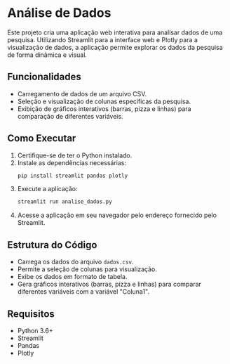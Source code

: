 # Análise de Dados

Este projeto cria uma aplicação web interativa para analisar dados de uma pesquisa. Utilizando Streamlit para a interface web e Plotly para a visualização de dados, a aplicação permite explorar os dados da pesquisa de forma dinâmica e visual.

## Funcionalidades

- Carregamento de dados de um arquivo CSV.
- Seleção e visualização de colunas específicas da pesquisa.
- Exibição de gráficos interativos (barras, pizza e linhas) para comparação de diferentes variáveis.

## Como Executar

1. Certifique-se de ter o Python instalado.
2. Instale as dependências necessárias:
    ```bash
    pip install streamlit pandas plotly
    ```
3. Execute a aplicação:
    ```bash
    streamlit run analise_dados.py
    ```
4. Acesse a aplicação em seu navegador pelo endereço fornecido pelo Streamlit.

## Estrutura do Código

- Carrega os dados do arquivo `dados.csv`.
- Permite a seleção de colunas para visualização.
- Exibe os dados em formato de tabela.
- Gera gráficos interativos (barras, pizza e linhas) para comparar diferentes variáveis com a variável "Coluna1".

## Requisitos

- Python 3.6+
- Streamlit
- Pandas
- Plotly
